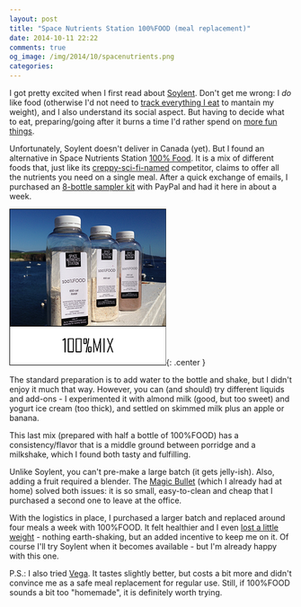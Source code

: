 ```yaml
---
layout: post
title: "Space Nutrients Station 100%FOOD (meal replacement)"
date: 2014-10-11 22:22
comments: true
og_image: /img/2014/10/spacenutrients.png
categories:
---
```

I got pretty excited when I first read about [Soylent][1]. Don't get me wrong: I *do* like food (otherwise I'd not need to [track everything I eat][2] to mantain my weight), and I also understand its social aspect. But having to decide what to eat, preparing/going after it burns a time I'd rather spend on [more fun things][3].

Unfortunately, Soylent doesn't deliver in Canada (yet). But I found an alternative in Space Nutrients Station [100% Food][4]. It is a mix of different foods that, just like its [creppy-sci-fi-named][5] competitor, claims to offer all the nutrients you need on a single meal. After a quick exchange of emails, I purchased an [8-bottle sampler kit][8] with PayPal and had it here in about a week.

![](/img/2014/10/spacenutrients.png){: .center }

<!--more-->

The standard preparation is to add water to the bottle and shake, but I didn't enjoy it much that way. However, you can (and should) try different liquids and add-ons - I experimented it with almond milk (good, but too sweet) and yogurt ice cream (too thick), and settled on skimmed milk plus an apple or banana.

This last mix (prepared with half a bottle of 100%FOOD) has a consistency/flavor that is a middle ground between porridge and a milkshake, which I found both tasty and fulfilling.

Unlike Soylent, you can't pre-make a large batch (it gets jelly-ish). Also, adding a fruit required a blender. The [Magic Bullet][6] (which I already had at home) solved both issues: it is so small, easy-to-clean and cheap that I purchased a second one to leave at the office.

With the logistics in place, I purchased a larger batch and replaced around four meals a week with 100%FOOD. It felt healthier and I even [lost a little weight][9] - nothing earth-shaking, but an added incentive to keep me on it. Of course I'll try Soylent when it becomes available - but I'm already happy with this one.

P.S.: I also tried [Vega][7]. It tastes slightly better, but costs a bit more and didn't convince me as a safe meal replacement for regular use. Still, if 100%FOOD sounds a bit too "homemade", it is definitely worth trying.

[1]: http://www.soylent.me/
[2]: http://www.myfitnesspal.com/food/diary/chesterbr
[3]: https://www.youtube.com/watch?v=R4XcJfX7b68&feature=youtu.be&t=3m12s
[4]: http://www.spacenutrientsstation.com
[5]: http://en.wikipedia.org/wiki/Soylent_Green
[6]: http://www.canadiantire.ca/en/pdp/kitchen/small-appliances/blenders/magic-bullet-single-shot-0431733p.html#.VDnzs-fD4Z0
[7]: http://myvega.com/
[8]: http://www.spacenutrientsstation.com/#!menu/cygq
[9]: /img/2014/10/weight.png

